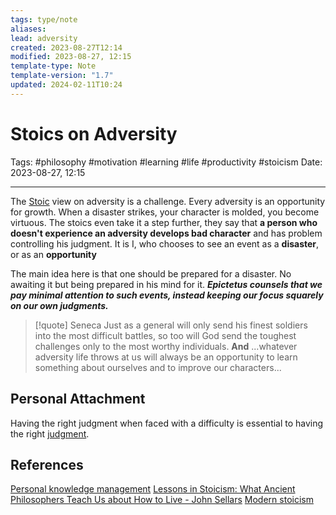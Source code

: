 ```yaml
---
tags: type/note
aliases: 
lead: adversity
created: 2023-08-27T12:14
modified: 2023-08-27, 12:15
template-type: Note
template-version: "1.7"
updated: 2024-02-11T10:24
---
```


# Stoics on Adversity

Tags: #philosophy  #motivation #learning #life #productivity #stoicism 
Date: 2023-08-27, 12:15

---

The [Stoic](Stoicism%20) view on adversity is a challenge. Every adversity is an opportunity for growth. When a disaster strikes, your character is molded, you become virtuous. The stoics even take it a step further, they say that **a person who doesn't experience an adversity develops bad character** and has problem controlling his judgment. It is I, who chooses to see an event as a **disaster**, or as an **opportunity**

The main idea here is that one should be prepared for a disaster. No awaiting it but being prepared in his mind for it. **_Epictetus counsels that we pay minimal attention to such events, instead keeping our focus squarely on our own judgments._**

> [!quote] Seneca
> Just as a general will only send his finest soldiers into the most 
> difficult battles, so too will God send the toughest challenges only
> to the most worthy individuals.
> **And**
> ...whatever adversity life throws at us will always be an opportunity to learn something about ourselves and to improve our characters...

## Personal Attachment

Having the right judgment when faced with a difficulty is essential to having the right [ judgment](Control%20Over%20Judgment%20). 

## References

[Personal knowledge management](Personal%20knowledge%20management.md)
[Lessons in Stoicism: What Ancient Philosophers Teach Us about How to Live - John Sellars](https://books.google.cz/books/about/Lessons_in_Stoicism.html?id=ky84zQEACAAJ&redir_esc=y)
[Modern stoicism](https://modernstoicism.com/)
